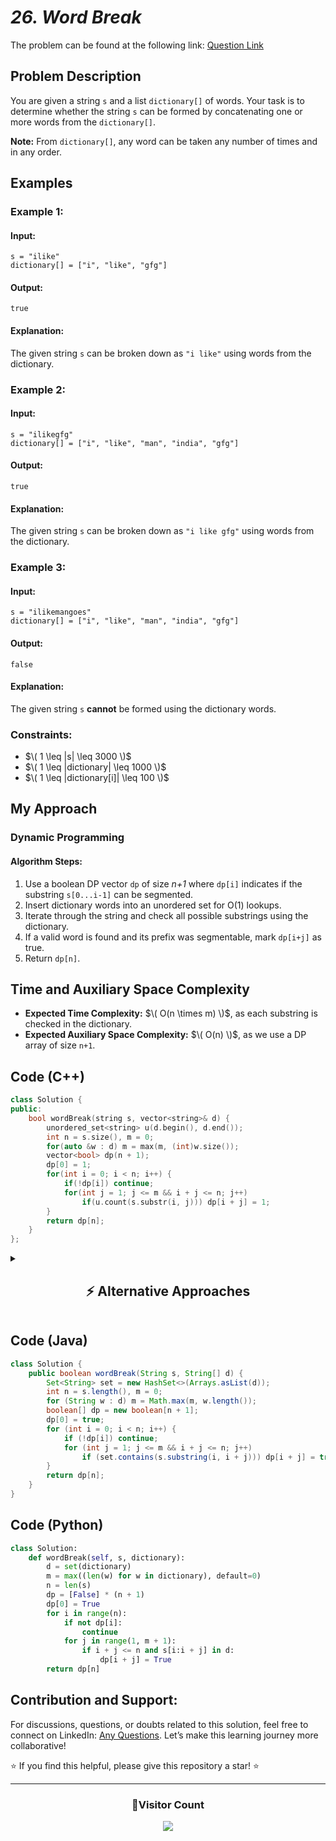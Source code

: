 # *26. Word Break*  

The problem can be found at the following link: [Question Link](https://www.geeksforgeeks.org/problems/word-break1352/1)  

## **Problem Description**  

You are given a string `s` and a list `dictionary[]` of words. Your task is to determine whether the string `s` can be formed by concatenating one or more words from the `dictionary[]`.  

**Note:** From `dictionary[]`, any word can be taken any number of times and in any order.  

## **Examples**  

### **Example 1:**  

#### **Input:**  
```plaintext
s = "ilike"
dictionary[] = ["i", "like", "gfg"]
```
#### **Output:**  
```plaintext
true
```
#### **Explanation:**  
The given string `s` can be broken down as `"i like"` using words from the dictionary.  


### **Example 2:**  

#### **Input:**  
```plaintext
s = "ilikegfg"
dictionary[] = ["i", "like", "man", "india", "gfg"]
```
#### **Output:**  
```plaintext
true
```
#### **Explanation:**  
The given string `s` can be broken down as `"i like gfg"` using words from the dictionary.  


### **Example 3:**  

#### **Input:**  
```plaintext
s = "ilikemangoes"
dictionary[] = ["i", "like", "man", "india", "gfg"]
```
#### **Output:**  
```plaintext
false
```
#### **Explanation:**  
The given string `s` **cannot** be formed using the dictionary words.  


### **Constraints:**  
- $\( 1 \leq |s| \leq 3000 \)$  
- $\( 1 \leq |dictionary| \leq 1000 \)$  
- $\( 1 \leq |dictionary[i]| \leq 100 \)$  


## **My Approach**  

### **Dynamic Programming**
#### **Algorithm Steps:**
1. Use a boolean DP vector `dp` of size *n+1* where `dp[i]` indicates if the substring `s[0...i-1]` can be segmented.
2. Insert dictionary words into an unordered set for O(1) lookups.
3. Iterate through the string and check all possible substrings using the dictionary.
4. If a valid word is found and its prefix was segmentable, mark `dp[i+j]` as true.
5. Return `dp[n]`.


## **Time and Auxiliary Space Complexity**  
- **Expected Time Complexity:** $\( O(n \times m) \)$, as each substring is checked in the dictionary.  
- **Expected Auxiliary Space Complexity:** $\( O(n) \)$, as we use a DP array of size `n+1`.  


## **Code (C++)**

```cpp
class Solution {
public:
    bool wordBreak(string s, vector<string>& d) {
        unordered_set<string> u(d.begin(), d.end());
        int n = s.size(), m = 0;
        for(auto &w : d) m = max(m, (int)w.size());
        vector<bool> dp(n + 1);
        dp[0] = 1;
        for(int i = 0; i < n; i++) {
            if(!dp[i]) continue;
            for(int j = 1; j <= m && i + j <= n; j++)
                if(u.count(s.substr(i, j))) dp[i + j] = 1;
        }
        return dp[n];
    }
};
```

<details>
<summary><h2 align="center">⚡ Alternative Approaches</h2></summary>

### **1️⃣ Dynamic Programming (Optimized Iterative DP)**
#### **Algorithm Steps:**
1. Use a boolean DP vector `dp` of size *n+1* where `dp[i]` indicates if the substring `s[0...i-1]` can be segmented.
2. Insert dictionary words into an unordered set for O(1) lookups.
3. Iterate through the string and check all possible substrings using the dictionary.
4. If a valid word is found and its prefix was segmentable, mark `dp[i+j]` as true.
5. Return `dp[n]`.

```cpp
class Solution {
public:
    bool wordBreak(string s, vector<string>& wordDict) {
        unordered_set<string> dict(wordDict.begin(), wordDict.end());
        int n = s.size(), maxLen = 0;
        for (auto &w : wordDict) maxLen = max(maxLen, (int)w.size());
        
        vector<bool> dp(n + 1, false);
        dp[0] = true;
        
        for (int i = 0; i < n; i++) {
            if (!dp[i]) continue;
            for (int j = 1; j <= maxLen && i + j <= n; j++) {
                if (dict.count(s.substr(i, j))) dp[i + j] = true;
            }
        }
        return dp[n];
    }
};
```

✅ **Time Complexity:** O(n × m)  
✅ **Space Complexity:** O(n)

### **2️⃣ Trie-Based Approach with DFS and DP**
#### **Algorithm Steps:**
1. Build a Trie from the dictionary words.
2. Use a DP vector where `dp[i]` is true if `s[i...n-1]` can be segmented.
3. Start from the end of the string, traverse the Trie, and mark segmentable indexes.
4. Return `dp[0]`.

```cpp
struct TrieNode {
    bool isEnd;
    unordered_map<char, TrieNode*> children;
    TrieNode() : isEnd(false) {}
};

class Trie {
public:
    TrieNode* root;
    Trie() { root = new TrieNode(); }
    void insert(const string &word) {
        TrieNode* node = root;
        for(char c : word) {
            if(!node->children.count(c))
                node->children[c] = new TrieNode();
            node = node->children[c];
        }
        node->isEnd = true;
    }
};

class Solution {
public:
    bool wordBreak(string s, vector<string>& d) {
        Trie trie;
        for(auto &w: d) trie.insert(w);
        int n = s.size();
        vector<bool> dp(n + 1, false);
        dp[n] = true;
        for(int i = n - 1; i >= 0; i--) {
            TrieNode* node = trie.root;
            for(int j = i; j < n; j++){
                char c = s[j];
                if(!node->children.count(c)) break;
                node = node->children[c];
                if(node->isEnd && dp[j+1]){
                    dp[i] = true;
                    break;
                }
            }
        }
        return dp[0];
    }
};
```

✅ **Time Complexity:** O(n × m), where *m* is the maximum word length  
✅ **Space Complexity:** O(n + total characters in dictionary)

## **Comparison of Approaches**

| **Approach**                     | ⏱️ **Time Complexity** | 🗂️ **Space Complexity** | ✅ **Pros**                      | ⚠️ **Cons**                     |
|----------------------------------|------------------------|-------------------------|----------------------------------|---------------------------------|
| **Dynamic Programming (Optimized)** | 🟢 O(n × m)            | 🟢 O(n)                 | Efficient and easy to implement | Still requires full DP array    |
| **Trie-Based Approach**           | 🟢 O(n × m)            | 🟡 O(n + dictionary)     | Faster lookups, avoids substrings | More complex implementation    |

✅ **Best Choice?**  
- If you want **best efficiency**: Use **DP Optimized** approach.  
- If you prefer **Trie-based lookup**: Use **Trie + DP**.  

</details>

## **Code (Java)**

```java
class Solution {
    public boolean wordBreak(String s, String[] d) {
        Set<String> set = new HashSet<>(Arrays.asList(d));
        int n = s.length(), m = 0;
        for (String w : d) m = Math.max(m, w.length());
        boolean[] dp = new boolean[n + 1];
        dp[0] = true;
        for (int i = 0; i < n; i++) {
            if (!dp[i]) continue;
            for (int j = 1; j <= m && i + j <= n; j++)
                if (set.contains(s.substring(i, i + j))) dp[i + j] = true;
        }
        return dp[n];
    }
}
```


## **Code (Python)**

```python
class Solution:
    def wordBreak(self, s, dictionary):
        d = set(dictionary)
        m = max((len(w) for w in dictionary), default=0)
        n = len(s)
        dp = [False] * (n + 1)
        dp[0] = True
        for i in range(n):
            if not dp[i]:
                continue
            for j in range(1, m + 1):
                if i + j <= n and s[i:i + j] in d:
                    dp[i + j] = True
        return dp[n]
```

## **Contribution and Support:**

For discussions, questions, or doubts related to this solution, feel free to connect on LinkedIn: [Any Questions](https://www.linkedin.com/in/het-patel-8b110525a/). Let’s make this learning journey more collaborative!

⭐ If you find this helpful, please give this repository a star! ⭐

---

<div align="center">
  <h3><b>📍Visitor Count</b></h3>
</div>

<p align="center">
  <img src="https://profile-counter.glitch.me/Hunterdii/count.svg" />
</p>

